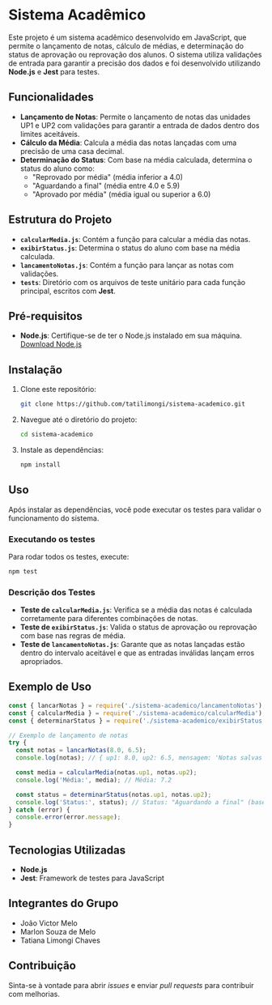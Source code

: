 # Sistema Acadêmico

Este projeto é um sistema acadêmico desenvolvido em JavaScript, que permite o lançamento de notas, cálculo de médias, e determinação do status de aprovação ou reprovação dos alunos. O sistema utiliza validações de entrada para garantir a precisão dos dados e foi desenvolvido utilizando **Node.js** e **Jest** para testes.

## Funcionalidades

- **Lançamento de Notas**: Permite o lançamento de notas das unidades UP1 e UP2 com validações para garantir a entrada de dados dentro dos limites aceitáveis.
- **Cálculo da Média**: Calcula a média das notas lançadas com uma precisão de uma casa decimal.
- **Determinação do Status**: Com base na média calculada, determina o status do aluno como:
  - "Reprovado por média" (média inferior a 4.0)
  - "Aguardando a final" (média entre 4.0 e 5.9)
  - "Aprovado por média" (média igual ou superior a 6.0)

## Estrutura do Projeto

- **`calcularMedia.js`**: Contém a função para calcular a média das notas.
- **`exibirStatus.js`**: Determina o status do aluno com base na média calculada.
- **`lancamentoNotas.js`**: Contém a função para lançar as notas com validações.
- **`tests`**: Diretório com os arquivos de teste unitário para cada função principal, escritos com **Jest**.

## Pré-requisitos

- **Node.js**: Certifique-se de ter o Node.js instalado em sua máquina. [Download Node.js](https://nodejs.org/)

## Instalação

1. Clone este repositório:
   ```bash
   git clone https://github.com/tatilimongi/sistema-academico.git
   ```
2. Navegue até o diretório do projeto:
   ```bash
   cd sistema-academico
   ```
3. Instale as dependências:
   ```bash
   npm install
   ```

## Uso

Após instalar as dependências, você pode executar os testes para validar o funcionamento do sistema.

### Executando os testes

Para rodar todos os testes, execute:
```bash
npm test
```

### Descrição dos Testes

- **Teste de `calcularMedia.js`**: Verifica se a média das notas é calculada corretamente para diferentes combinações de notas.
- **Teste de `exibirStatus.js`**: Valida o status de aprovação ou reprovação com base nas regras de média.
- **Teste de `lancamentoNotas.js`**: Garante que as notas lançadas estão dentro do intervalo aceitável e que as entradas inválidas lançam erros apropriados.

## Exemplo de Uso

```javascript
const { lancarNotas } = require('./sistema-academico/lancamentoNotas');
const { calcularMedia } = require('./sistema-academico/calcularMedia');
const { determinarStatus } = require('./sistema-academico/exibirStatus');

// Exemplo de lançamento de notas
try {
  const notas = lancarNotas(8.0, 6.5);
  console.log(notas); // { up1: 8.0, up2: 6.5, mensagem: 'Notas salvas com sucesso' }

  const media = calcularMedia(notas.up1, notas.up2);
  console.log('Média:', media); // Média: 7.2

  const status = determinarStatus(notas.up1, notas.up2);
  console.log('Status:', status); // Status: "Aguardando a final" (baseado no exemplo)
} catch (error) {
  console.error(error.message);
}
```

## Tecnologias Utilizadas

- **Node.js**
- **Jest**: Framework de testes para JavaScript

## Integrantes do Grupo
- João Victor Melo
- Marlon Souza de Melo
- Tatiana Limongi Chaves

## Contribuição

Sinta-se à vontade para abrir _issues_ e enviar _pull requests_ para contribuir com melhorias.
